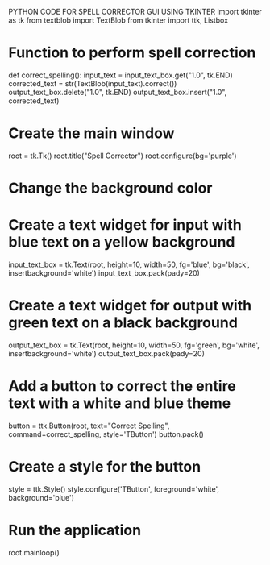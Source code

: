 PYTHON CODE FOR SPELL CORRECTOR GUI USING TKINTER
import tkinter as tk
from textblob import TextBlob
from tkinter import ttk, Listbox
# Function to perform spell correction
def correct_spelling():
input_text = input_text_box.get("1.0", tk.END)
corrected_text = str(TextBlob(input_text).correct())
output_text_box.delete("1.0", tk.END)
output_text_box.insert("1.0", corrected_text)
# Create the main window
root = tk.Tk()
root.title("Spell Corrector")
root.configure(bg='purple')
# Change the background color
# Create a text widget for input with blue text on a yellow background
input_text_box = tk.Text(root, height=10, width=50, fg='blue',
bg='black', insertbackground='white')
input_text_box.pack(pady=20)
# Create a text widget for output with green text on a black background
output_text_box = tk.Text(root, height=10, width=50, fg='green',
bg='white', insertbackground='white')
output_text_box.pack(pady=20)
# Add a button to correct the entire text with a white and blue theme
button = ttk.Button(root, text="Correct Spelling",
command=correct_spelling, style='TButton')
button.pack()
# Create a style for the button
style = ttk.Style()
style.configure('TButton', foreground='white', background='blue')
# Run the application
root.mainloop()
